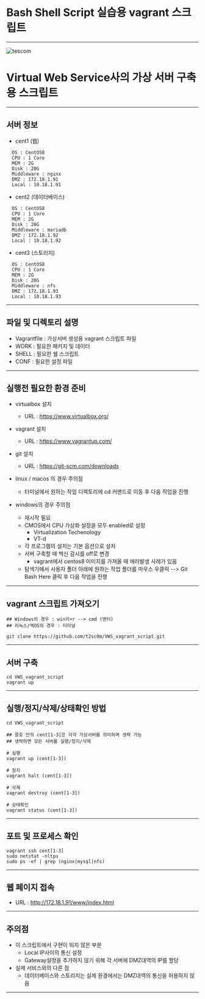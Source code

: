 # Bash Shell Script 실습용 vagrant 스크립트
---
![tescom](https://en.gravatar.com/userimage/96759029/aa4308f795041de37cc2fedf0d1071ca?size=128)


# Virtual Web Service사의 가상 서버 구축용 스크립트
---

## 서버 정보
  - cent1 (웹)
  ```script
    OS : CentOS8 
    CPU : 1 Core
    MEM : 2G
    Disk : 20G
    Middleware : nginx
    DMZ : 172.18.1.91
    Local : 10.18.1.91
   ```
  - cent2 (데이터베이스)
  ```script
    OS : CentOS8 
    CPU : 1 Core
    MEM : 2G
    Disk : 20G
    Middleware : mariadb
    DMZ : 172.18.1.92
    Local : 10.18.1.92
   ```
  - cent3 (스토리지)
  ```script
    OS : CentOS8 
    CPU : 1 Core
    MEM : 2G
    Disk : 20G
    Middleware : nfs
    DMZ : 172.18.1.93
    Local : 10.18.1.93
   ```

---
## 파일 및 디렉토리 설명
 - Vagrantfile : 가상서버 생성용 vagrant 스크립트 파일
 - WORK : 필요한 패키지 및 데이터
 - SHELL : 필요한 쉘 스크립트
 - CONF : 필요한 설정 파일

---
## 실행전 필요한 환경 준비
 - virtualbox 설치
   - URL : https://www.virtualbox.org/
 - vagrant 설치
   - URL : https://www.vagrantup.com/
 - git 설치
   - URL : https://git-scm.com/downloads

 - linux / macos 의 경우 주의점
   - 터미널에서 원하는 작업 디렉토리에 cd 커맨드로 이동 후 다음 작업을 진행

 - windows의 경우 주의점
   - 재시작 필요
   - CMOS에서 CPU 가상화 설정을 모두 enabled로 설정
     - Virtualization Techenology
     - VT-d 
   - 각 프로그램의 설치는 기본 옵션으로 설치
   - 서버 구축할 때 백신 감시를 off로 변경
     - vagrant에서 centos8 이미지를 가져올 때 에러발생 사례가 있음
   - 탐색기에서 사용자 폴더 아래에 원하는 작업 폴더를 마우스 우클릭 
     --> Git Bash Here 클릭 후 다음 작업을 진행

---
## vagrant 스크립트 가져오기
```script
## Windows의 경우 : win키+r --> cmd (엔터)
## 리눅스/맥OS의 경우 : 터미널

git clone https://github.com/t2sc0m/VWS_vagrant_script.git 
```

---
## 서버 구축
```script
cd VWS_vagrant_script
vagrant up
```

---
## 실행/정지/삭제/상태확인 방법
```script
cd VWS_vagrant_script

## 괄호 안의 cent[1-3]은 각각 가상서버를 의미하며 생략 가능
## 생략하면 모든 서버를 실행/정지/삭제 

# 실행
vagrant up (cent[1-3])

# 정지
vagrant halt (cent[1-3])

# 삭제
vagrant destroy (cent[1-3])

# 상태확인
vagrant status (cent[1-3])
```

---
## 포트 및 프로세스 확인
```script
vagrant ssh cent[1-3] 
sudo netstat -nltpu
sudo ps -ef | grep (nginx|mysql|nfs)
```

---
## 웹 페이지 접속
 - URL : http://172.18.1.91/www/index.html

---
## 주의점
  - 이 스크립트에서 구현이 되지 않은 부분
    - Local IP사이의 통신 설정
    - Gateway설정을 추가하지 않기 위해 각 서버에 DMZ대역의 IP를 할당
  - 실제 서비스와의 다른 점
    - 데이터베이스와 스토리지는 실제 환경에서는 DMZ대역의 통신을 허용하지 않음

---
